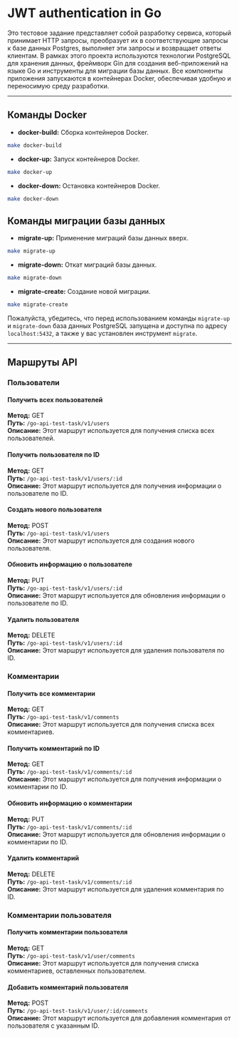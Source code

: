 # JWT authentication in Go

Это тестовое задание представляет собой разработку сервиса, который принимает HTTP запросы, преобразует их в соответствующие запросы к базе данных Postgres, выполняет эти запросы и возвращает ответы клиентам. В рамках этого проекта используются технологии PostgreSQL для хранения данных, фреймворк Gin для создания веб-приложений на языке Go и инструменты для миграции базы данных. Все компоненты приложения запускаются в контейнерах Docker, обеспечивая удобную и переносимую среду разработки.

---

## Команды Docker

- **docker-build:** Сборка контейнеров Docker.
```bash
make docker-build
```
- **docker-up:** Запуск контейнеров Docker.
```bash
make docker-up
```
- **docker-down:** Остановка контейнеров Docker.
```bash
make docker-down
```

## Команды миграции базы данных

- **migrate-up:** Применение миграций базы данных вверх.
```bash
make migrate-up
```
- **migrate-down:** Откат миграций базы данных.
```bash
make migrate-down
```
- **migrate-create:** Создание новой миграции.
```bash
make migrate-create
```

Пожалуйста, убедитесь, что перед использованием команды `migrate-up` и `migrate-down` база данных PostgreSQL запущена и доступна по адресу `localhost:5432`, а также у вас установлен инструмент `migrate`.

---

## Маршруты API

### Пользователи

#### Получить всех пользователей

**Метод:** GET  
**Путь:** `/go-api-test-task/v1/users`  
**Описание:** Этот маршрут используется для получения списка всех пользователей.

#### Получить пользователя по ID

**Метод:** GET  
**Путь:** `/go-api-test-task/v1/users/:id`  
**Описание:** Этот маршрут используется для получения информации о пользователе по ID.

#### Создать нового пользователя

**Метод:** POST  
**Путь:** `/go-api-test-task/v1/users`  
**Описание:** Этот маршрут используется для создания нового пользователя.

#### Обновить информацию о пользователе

**Метод:** PUT  
**Путь:** `/go-api-test-task/v1/users/:id`  
**Описание:** Этот маршрут используется для обновления информации о пользователе по ID.

#### Удалить пользователя

**Метод:** DELETE  
**Путь:** `/go-api-test-task/v1/users/:id`  
**Описание:** Этот маршрут используется для удаления пользователя по ID.

### Комментарии

#### Получить все комментарии

**Метод:** GET  
**Путь:** `/go-api-test-task/v1/comments`  
**Описание:** Этот маршрут используется для получения списка всех комментариев.

#### Получить комментарий по ID

**Метод:** GET  
**Путь:** `/go-api-test-task/v1/comments/:id`  
**Описание:** Этот маршрут используется для получения информации о комментарии по ID.

#### Обновить информацию о комментарии

**Метод:** PUT  
**Путь:** `/go-api-test-task/v1/comments/:id`  
**Описание:** Этот маршрут используется для обновления информации о комментарии по ID.

#### Удалить комментарий

**Метод:** DELETE  
**Путь:** `/go-api-test-task/v1/comments/:id`  
**Описание:** Этот маршрут используется для удаления комментария по ID.

### Комментарии пользователя

#### Получить комментарии пользователя

**Метод:** GET  
**Путь:** `/go-api-test-task/v1/user/comments`  
**Описание:** Этот маршрут используется для получения списка комментариев, оставленных пользователем.

#### Добавить комментарий пользователя

**Метод:** POST  
**Путь:** `/go-api-test-task/v1/user/:id/comments`  
**Описание:** Этот маршрут используется для добавления комментария от пользователя с указанным ID.
